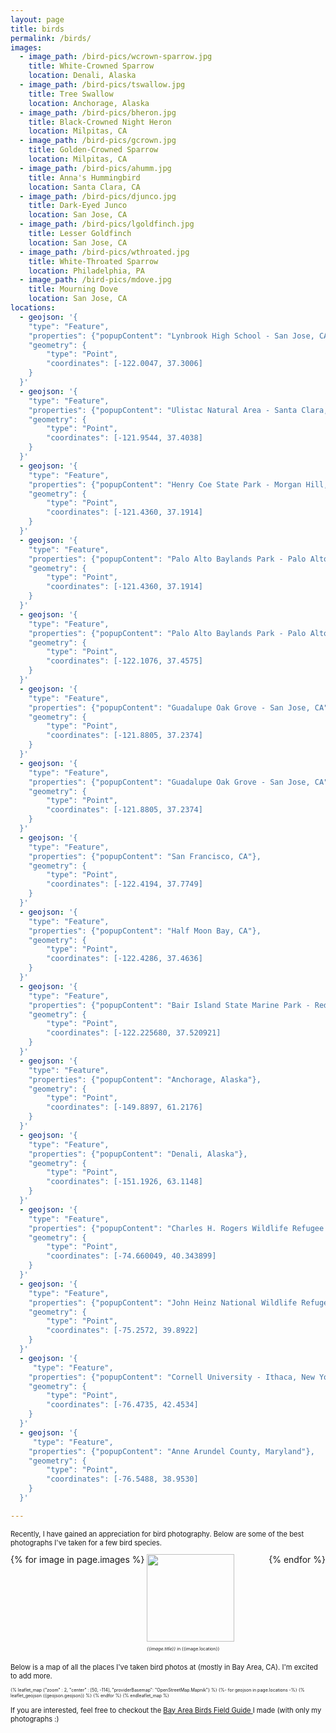 ```yaml
---
layout: page
title: birds
permalink: /birds/
images:
  - image_path: /bird-pics/wcrown-sparrow.jpg
    title: White-Crowned Sparrow
    location: Denali, Alaska
  - image_path: /bird-pics/tswallow.jpg
    title: Tree Swallow 
    location: Anchorage, Alaska 
  - image_path: /bird-pics/bheron.jpg
    title: Black-Crowned Night Heron
    location: Milpitas, CA
  - image_path: /bird-pics/gcrown.jpg
    title: Golden-Crowned Sparrow
    location: Milpitas, CA
  - image_path: /bird-pics/ahumm.jpg
    title: Anna's Hummingbird 
    location: Santa Clara, CA
  - image_path: /bird-pics/djunco.jpg
    title: Dark-Eyed Junco 
    location: San Jose, CA
  - image_path: /bird-pics/lgoldfinch.jpg
    title: Lesser Goldfinch 
    location: San Jose, CA
  - image_path: /bird-pics/wthroated.jpg
    title: White-Throated Sparrow 
    location: Philadelphia, PA
  - image_path: /bird-pics/mdove.jpg
    title: Mourning Dove
    location: San Jose, CA
locations: 
  - geojson: '{
    "type": "Feature", 
    "properties": {"popupContent": "Lynbrook High School - San Jose, CA"},
    "geometry": {
        "type": "Point",
        "coordinates": [-122.0047, 37.3006]
    }
  }'  
  - geojson: '{
    "type": "Feature", 
    "properties": {"popupContent": "Ulistac Natural Area - Santa Clara, CA"},
    "geometry": {
        "type": "Point",
        "coordinates": [-121.9544, 37.4038]
    }
  }'  
  - geojson: '{
    "type": "Feature", 
    "properties": {"popupContent": "Henry Coe State Park - Morgan Hill, CA"},
    "geometry": {
        "type": "Point",
        "coordinates": [-121.4360, 37.1914]
    }
  }'
  - geojson: '{
    "type": "Feature", 
    "properties": {"popupContent": "Palo Alto Baylands Park - Palo Alto, CA"},
    "geometry": {
        "type": "Point",
        "coordinates": [-121.4360, 37.1914]
    }
  }'
  - geojson: '{
    "type": "Feature", 
    "properties": {"popupContent": "Palo Alto Baylands Park - Palo Alto, CA"},
    "geometry": {
        "type": "Point",
        "coordinates": [-122.1076, 37.4575]
    }
  }'
  - geojson: '{
    "type": "Feature", 
    "properties": {"popupContent": "Guadalupe Oak Grove - San Jose, CA"},
    "geometry": {
        "type": "Point",
        "coordinates": [-121.8805, 37.2374]
    }
  }'
  - geojson: '{
    "type": "Feature", 
    "properties": {"popupContent": "Guadalupe Oak Grove - San Jose, CA"},
    "geometry": {
        "type": "Point",
        "coordinates": [-121.8805, 37.2374]
    }
  }'
  - geojson: '{
    "type": "Feature", 
    "properties": {"popupContent": "San Francisco, CA"},
    "geometry": {
        "type": "Point",
        "coordinates": [-122.4194, 37.7749]
    }
  }'
  - geojson: '{
    "type": "Feature", 
    "properties": {"popupContent": "Half Moon Bay, CA"},
    "geometry": {
        "type": "Point",
        "coordinates": [-122.4286, 37.4636]
    }
  }'
  - geojson: '{
    "type": "Feature", 
    "properties": {"popupContent": "Bair Island State Marine Park - Redwood City, CA"},
    "geometry": {
        "type": "Point",
        "coordinates": [-122.225680, 37.520921]
    }
  }'
  - geojson: '{
    "type": "Feature", 
    "properties": {"popupContent": "Anchorage, Alaska"},
    "geometry": {
        "type": "Point",
        "coordinates": [-149.8897, 61.2176]
    }
  }'
  - geojson: '{
    "type": "Feature", 
    "properties": {"popupContent": "Denali, Alaska"},
    "geometry": {
        "type": "Point",
        "coordinates": [-151.1926, 63.1148]
    }
  }'
  - geojson: '{
    "type": "Feature", 
    "properties": {"popupContent": "Charles H. Rogers Wildlife Refugee - Princeton, NJ"},
    "geometry": {
        "type": "Point",
        "coordinates": [-74.660049, 40.343899]
    }
  }'
  - geojson: '{
    "type": "Feature", 
    "properties": {"popupContent": "John Heinz National Wildlife Refuge - Philadelphia, PA"},
    "geometry": {
        "type": "Point",
        "coordinates": [-75.2572, 39.8922]
    }
  }'
  - geojson: '{
     "type": "Feature", 
    "properties": {"popupContent": "Cornell University - Ithaca, New York"},
    "geometry": {
        "type": "Point",
        "coordinates": [-76.4735, 42.4534]
    }
  }'
  - geojson: '{
     "type": "Feature", 
    "properties": {"popupContent": "Anne Arundel County, Maryland"},
    "geometry": {
        "type": "Point",
        "coordinates": [-76.5488, 38.9530]
    }
  }'

---
```


<p class="reg"> Recently, I have gained an appreciation for bird photography. Below are some of the best photographs I've taken for a few bird species. </p>

<div class="container"> 
    <div class="photo-gallery">
        <div class="column">
            {% for image in page.images %}
                <div class="photo">
                    <img src="{{image.image_path}}">
                    <p> <em>{{image.title}} </em> in {{image.location}}  </p>
                </div>
            {% endfor %}
        </div>
    </div>
</div>

<p class="reg"> Below is a map of all the places I've taken bird photos at (mostly in Bay Area, CA). I'm excited to add more. </p>

{% leaflet_map {"zoom" : 2,
                "center" : [50, -114],
                "providerBasemap": "OpenStreetMap.Mapnik"} %}
{%- for geojson in page.locations -%}
{% leaflet_geojson {{geojson.geojson}} %}
{% endfor %}
{% endleaflet_map %}

<p class="reg"> If you are interested, feel free to checkout the <a href="/notes/bay-area-birds-field-guide.pdf"> Bay Area Birds Field Guide </a> I made (with only my photographs :)</p>

<style>

.column {
    display: flex; 
    flex-direction: row; 
    flex-wrap: wrap; 
    width: 100%;
}

@media(min-width: 800px) and (max-width: 1000px) {
  .photo {
    margin-left: 0.25em;
    margin-right: 0.25em;
  }
} 

@media(max-width: 800px) {
    .column {
        gap: 1em;
    }
}

.photo {
    flex: 33.33%
}

img {
    width: 10em; 
    object-fit: cover;
}

p {
    font-size: 0.5em;
}

.reg {
  font-size: 0.8em; 
}

</style>
